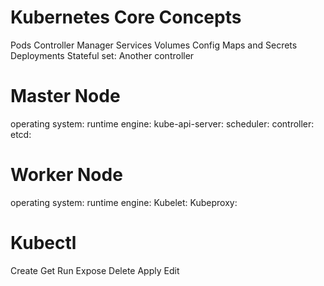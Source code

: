 # Kubernetes Core Concepts
Pods
Controller Manager
Services
Volumes
Config Maps and Secrets
Deployments
Stateful set: Another controller

# Master Node
operating system:
runtime engine:
kube-api-server:
scheduler:
controller:
etcd:

# Worker Node
operating system:
runtime engine:
Kubelet:
Kubeproxy:

# Kubectl
Create
Get
Run
Expose
Delete
Apply
Edit

